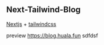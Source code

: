 ##  Next-Tailwind-Blog

[Nextjs](https://nextjs.org/)  + [tailwindcss](https://tailwindcss.com/) 

preview      https://blog.huala.fun
sdfdsf
